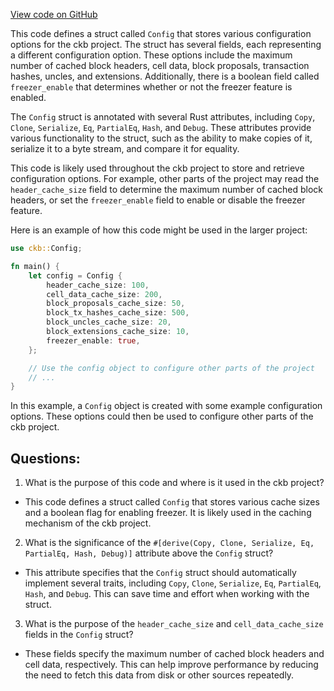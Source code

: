 [View code on GitHub](https://github.com/nervosnetwork/ckb/util/app-config/src/configs/store.rs)

This code defines a struct called `Config` that stores various configuration options for the ckb project. The struct has several fields, each representing a different configuration option. These options include the maximum number of cached block headers, cell data, block proposals, transaction hashes, uncles, and extensions. Additionally, there is a boolean field called `freezer_enable` that determines whether or not the freezer feature is enabled.

The `Config` struct is annotated with several Rust attributes, including `Copy`, `Clone`, `Serialize`, `Eq`, `PartialEq`, `Hash`, and `Debug`. These attributes provide various functionality to the struct, such as the ability to make copies of it, serialize it to a byte stream, and compare it for equality.

This code is likely used throughout the ckb project to store and retrieve configuration options. For example, other parts of the project may read the `header_cache_size` field to determine the maximum number of cached block headers, or set the `freezer_enable` field to enable or disable the freezer feature.

Here is an example of how this code might be used in the larger project:

```rust
use ckb::Config;

fn main() {
    let config = Config {
        header_cache_size: 100,
        cell_data_cache_size: 200,
        block_proposals_cache_size: 50,
        block_tx_hashes_cache_size: 500,
        block_uncles_cache_size: 20,
        block_extensions_cache_size: 10,
        freezer_enable: true,
    };

    // Use the config object to configure other parts of the project
    // ...
}
```

In this example, a `Config` object is created with some example configuration options. These options could then be used to configure other parts of the ckb project.
## Questions: 
 1. What is the purpose of this code and where is it used in the ckb project?
- This code defines a struct called `Config` that stores various cache sizes and a boolean flag for enabling freezer. It is likely used in the caching mechanism of the ckb project.

2. What is the significance of the `#[derive(Copy, Clone, Serialize, Eq, PartialEq, Hash, Debug)]` attribute above the `Config` struct?
- This attribute specifies that the `Config` struct should automatically implement several traits, including `Copy`, `Clone`, `Serialize`, `Eq`, `PartialEq`, `Hash`, and `Debug`. This can save time and effort when working with the struct.

3. What is the purpose of the `header_cache_size` and `cell_data_cache_size` fields in the `Config` struct?
- These fields specify the maximum number of cached block headers and cell data, respectively. This can help improve performance by reducing the need to fetch this data from disk or other sources repeatedly.
